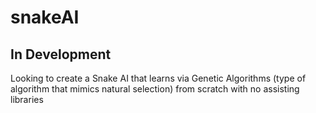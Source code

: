 # snakeAI

## In Development

Looking to create a Snake AI that learns via Genetic Algorithms (type of algorithm that mimics natural selection) from scratch with no assisting libraries
